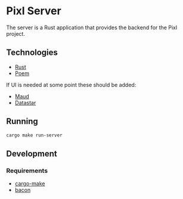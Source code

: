 # Pixl Server

The server is a Rust application that provides the backend for the Pixl project.

## Technologies

- [Rust](https://www.rust-lang.org/)
- [Poem](https://github.com/poem-web/poem)

If UI is needed at some point these should be added:

- [Maud](https://maud.lambda.xyz/)
- [Datastar](https://data-star.dev/)

## Running

```bash
cargo make run-server
```

## Development

### Requirements

- [cargo-make](https://github.com/sagiegurari/cargo-make)
- [bacon](https://github.com/Canop/bacon)